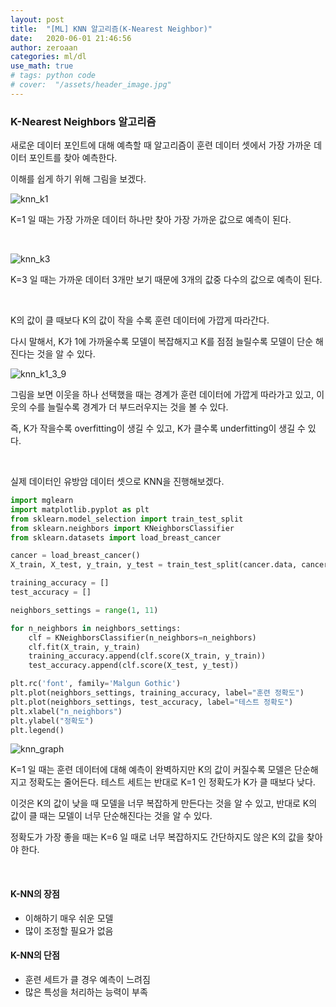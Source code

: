 ```yaml
---
layout: post
title:  "[ML] KNN 알고리즘(K-Nearest Neighbor)"
date:   2020-06-01 21:46:56
author: zeroaan
categories: ml/dl
use_math: true
# tags: python code
# cover:  "/assets/header_image.jpg"
---
```


### K-Nearest Neighbors 알고리즘
새로운 데이터 포인트에 대해 예측할 때 알고리즘이 훈련 데이터 셋에서 가장 가까운 데이터 포인트를 찾아 예측한다.

이해를 쉽게 하기 위해 그림을 보겠다.

![knn_k1]({{site.baseurl}}/img/knn_k1.png)

K=1 일 때는 가장 가까운 데이터 하나만 찾아 가장 가까운 값으로 예측이 된다.

<br>

![knn_k3]({{site.baseurl}}/img/knn_k3.png)

K=3 일 때는 가까운 데이터 3개만 보기 때문에 3개의 값중 다수의 값으로 예측이 된다.

<br>

K의 값이 클 때보다 K의 값이 작을 수록 훈련 데이터에 가깝게 따라간다.

다시 말해서, K가 1에 가까울수록 모델이 복잡해지고 K를 점점 늘릴수록 모델이 단순 해진다는 것을 알 수 있다.

![knn_k1_3_9]({{site.baseurl}}/img/knn_k1_3_9.png)

그림을 보면 이웃을 하나 선택했을 때는 경계가 훈련 데이터에 가깝게 따라가고 있고, 이웃의 수를 늘릴수록 경계가 더 부드러우지는 것을 볼 수 있다.

즉, K가 작을수록 overfitting이 생길 수 있고, K가 클수록 underfitting이 생길 수 있다.

<br>

실제 데이터인 유방암 데이터 셋으로 KNN을 진행해보겠다.


```python
import mglearn
import matplotlib.pyplot as plt
from sklearn.model_selection import train_test_split
from sklearn.neighbors import KNeighborsClassifier
from sklearn.datasets import load_breast_cancer

cancer = load_breast_cancer()
X_train, X_test, y_train, y_test = train_test_split(cancer.data, cancer.target, stratify=cancer.target, random_state=66)

training_accuracy = []
test_accuracy = []

neighbors_settings = range(1, 11)

for n_neighbors in neighbors_settings:
    clf = KNeighborsClassifier(n_neighbors=n_neighbors)
    clf.fit(X_train, y_train)
    training_accuracy.append(clf.score(X_train, y_train))
    test_accuracy.append(clf.score(X_test, y_test))

plt.rc('font', family='Malgun Gothic')
plt.plot(neighbors_settings, training_accuracy, label="훈련 정확도")
plt.plot(neighbors_settings, test_accuracy, label="테스트 정확도")
plt.xlabel("n_neighbors")
plt.ylabel("정확도")
plt.legend()
```

![knn_graph]({{site.baseurl}}/img/knn_graph.png)


K=1 일 때는 훈련 데이터에 대해 예측이 완벽하지만 K의 값이 커질수록 모델은 단순해지고 정확도는 줄어든다. 테스트 세트는 반대로 K=1 인 정확도가 K가 클 때보다 낮다.

이것은 K의 값이 낮을 때 모델을 너무 복잡하게 만든다는 것을 알 수 있고, 반대로 K의 값이 클 때는 모델이 너무 단순해진다는 것을 알 수 있다.

정확도가 가장 좋을 때는 K=6 일 때로 너무 복잡하지도 간단하지도 않은 K의 값을 찾아야 한다.

<br>

#### K-NN의 장점
- 이해하기 매우 쉬운 모델
- 많이 조정할 필요가 없음

#### K-NN의 단점
- 훈련 세트가 클 경우 예측이 느려짐
- 많은 특성을 처리하는 능력이 부족
